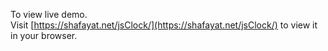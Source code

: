 To view live demo.\
Visit [https://shafayat.net/jsClock/](https://shafayat.net/jsClock/) to view it in your browser.